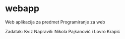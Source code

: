 # webapp
 Web aplikacija za predmet Programiranje za web

Zadatak: Kviz
Napravili: Nikola Pajkanović i Lovro Krapić